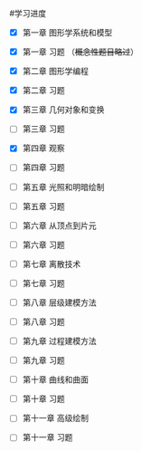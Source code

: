 #学习进度
- [x] 第一章 图形学系统和模型
- [x] 第一章 习题 （~~概念性题目略过~~）
- [x] 第二章 图形学编程
- [x] 第二章 习题
- [x] 第三章 几何对象和变换
- [ ] 第三章 习题
- [x] 第四章 观察
- [ ] 第四章 习题
- [ ] 第五章 光照和明暗绘制
- [ ] 第五章 习题
- [ ] 第六章 从顶点到片元
- [ ] 第六章 习题
- [ ] 第七章 离散技术
- [ ] 第七章 习题
- [ ] 第八章 层级建模方法
- [ ] 第八章 习题
- [ ] 第九章 过程建模方法
- [ ] 第九章 习题
- [ ] 第十章 曲线和曲面
- [ ] 第十章 习题
- [ ] 第十一章 高级绘制
- [ ] 第十一章 习题


